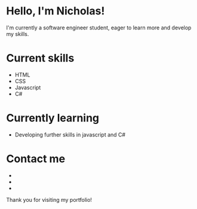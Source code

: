 # Hello, I'm Nicholas! 
I'm currently a software engineer student, eager to learn more and develop my skills.

# Current skills
- HTML
- CSS
- Javascript
- C#

# Currently learning
- Developing further skills in javascript and C#

# Contact me
- <insert e-mail>
- <insert link to portfolio>
- <insert link to LinkedIn>

Thank you for visiting my portfolio! 
